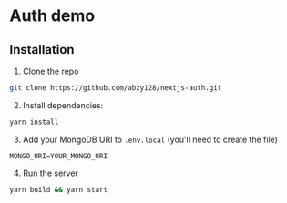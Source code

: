 # Auth demo

## Installation

1. Clone the repo

```bash
git clone https://github.com/abzy128/nextjs-auth.git
```

2. Install dependencies:

```bash
yarn install
```

3. Add your MongoDB URI to `.env.local` (you'll need to create the file)

```text
MONGO_URI=YOUR_MONGO_URI
```

4. Run the server

```bash
yarn build && yarn start
```
